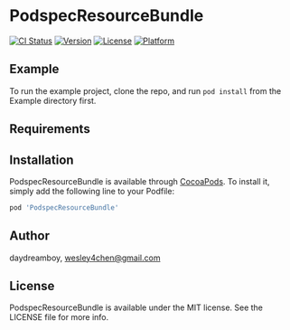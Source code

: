 # PodspecResourceBundle

[![CI Status](http://img.shields.io/travis/daydreamboy/PodspecResourceBundle.svg?style=flat)](https://travis-ci.org/daydreamboy/PodspecResourceBundle)
[![Version](https://img.shields.io/cocoapods/v/PodspecResourceBundle.svg?style=flat)](http://cocoapods.org/pods/PodspecResourceBundle)
[![License](https://img.shields.io/cocoapods/l/PodspecResourceBundle.svg?style=flat)](http://cocoapods.org/pods/PodspecResourceBundle)
[![Platform](https://img.shields.io/cocoapods/p/PodspecResourceBundle.svg?style=flat)](http://cocoapods.org/pods/PodspecResourceBundle)

## Example

To run the example project, clone the repo, and run `pod install` from the Example directory first.

## Requirements

## Installation

PodspecResourceBundle is available through [CocoaPods](http://cocoapods.org). To install
it, simply add the following line to your Podfile:

```ruby
pod 'PodspecResourceBundle'
```

## Author

daydreamboy, wesley4chen@gmail.com

## License

PodspecResourceBundle is available under the MIT license. See the LICENSE file for more info.
